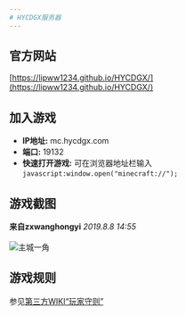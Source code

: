 ```yaml
---
# HYCDGX服务器
---
```


## 官方网站
[https://lipww1234.github.io/HYCDGX/](https://lipww1234.github.io/HYCDGX/)

## 加入游戏
+ **IP地址:** mc.hycdgx.com
+ **端口:** 19132
+ **快速打开游戏:** 可在浏览器地址栏输入
`javascript:window.open("minecraft://");`

## 游戏截图
**来自zxwanghongyi** _2019.8.8 14:55_
<br>
<br>
![主城一角](https://lipww1234.github.io/HYCDGX/Photo/1.jpg "")

## 游戏规则
参见[第三方WIKI“玩家守则”](https://lipww1234.github.io/HYCDGX-WIKI/玩家守则)
